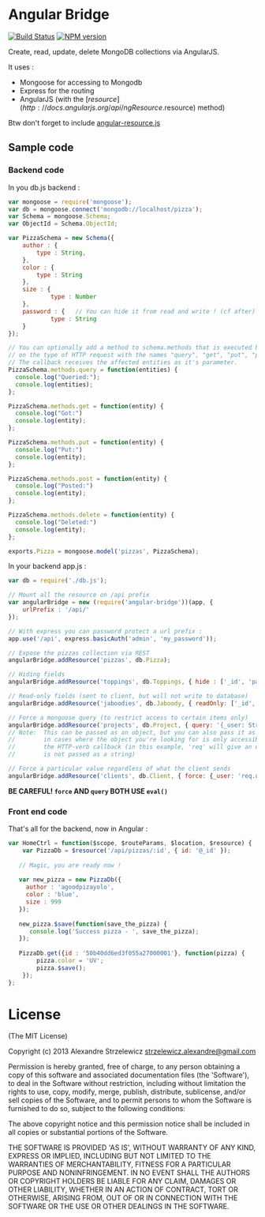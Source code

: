 # Angular Bridge

[![Build Status](https://david-dm.org/Unitech/angular-bridge.png)](https://david-dm.org/Unitech/angular-bridge)
[![NPM version](https://badge.fury.io/js/angular-bridge.png)](http://badge.fury.io/js/angular-bridge)

Create, read, update, delete MongoDB collections via AngularJS.

It uses : 

- Mongoose for accessing to Mongodb
- Express for the routing
- AngularJS (with the [$resource](http://docs.angularjs.org/api/ngResource.$resource) method)

Btw don't forget to include [angular-resource.js](http://code.angularjs.org/1.1.5/angular-resource.js)

## Sample code

### Backend code

In you db.js backend : 

```javascript
var mongoose = require('mongoose');
var db = mongoose.connect('mongodb://localhost/pizza');
var Schema = mongoose.Schema;
var ObjectId = Schema.ObjectId;

var PizzaSchema = new Schema({
    author : {
	    type : String,
    },
    color : {
	    type : String
    },
    size : {
            type : Number
    },  
    password : {   // You can hide it from read and write ! (cf after)
            type : String 
    }
});

// You can optionally add a method to schema.methods that is executed based
// on the type of HTTP request with the names "query", "get", "put", "post", and "delete"
// The callback receives the affected entities as it's parameter.
PizzaSchema.methods.query = function(entities) {
  console.log("Queried:");
  console.log(entities);
};

PizzaSchema.methods.get = function(entity) {
  console.log("Got:")
  console.log(entity);
};

PizzaSchema.methods.put = function(entity) {
  console.log("Put:")
  console.log(entity);
};

PizzaSchema.methods.post = function(entity) {
  console.log("Posted:")
  console.log(entity);
};

PizzaSchema.methods.delete = function(entity) {
  console.log("Deleted:")
  console.log(entity);
};

exports.Pizza = mongoose.model('pizzas', PizzaSchema);
```

In your backend app.js :

```javascript
var db = require('./db.js');

// Mount all the resource on /api prefix
var angularBridge = new (require('angular-bridge'))(app, {
    urlPrefix : '/api/'
});

// With express you can password protect a url prefix :
app.use('/api', express.basicAuth('admin', 'my_password'));

// Expose the pizzas collection via REST
angularBridge.addResource('pizzas', db.Pizza);

// Hiding fields
angularBridge.addResource('toppings', db.Toppings, { hide : ['_id', 'password']});

// Read-only fields (sent to client, but will not write to database)
angularBridge.addResource('jaboodies', db.Jaboody, { readOnly: ['_id', 'cantChangeMe']});

// Force a mongoose query (to restrict access to certain items only)
angularBridge.addResource('projects', db.Project, { query: '{_user: String(req.user._id)}'});
// Note:  This can be passed as an object, but you can also pass it as a string
//        in cases where the object you're looking for is only accessible within
//        the HTTP-verb callback (in this example, 'req' will give an error if it
//        is not passed as a string)

// Force a particular value regardless of what the client sends
angularBridge.addResource('clients', db.Client, { force: {_user: 'req.user._id' }});
```

**BE CAREFUL!  `force` AND `query` BOTH USE `eval()`**

### Front end code
That's all for the backend, now in Angular :

```javascript
var HomeCtrl = function($scope, $routeParams, $location, $resource) {
    var PizzaDb = $resource('/api/pizzas/:id', { id: '@_id' }); 
   
   // Magic, you are ready now !
   
   var new_pizza = new PizzaDb({
     author : 'agoodpizayolo',
     color : 'blue',
     size : 999
   });
   
   new_pizza.$save(function(save_the_pizza) {
      console.log('Success pizza - ', save_the_pizza);
   });
   
   PizzaDb.get({id : '50b40dd6ed3f055a27000001'}, function(pizza) {
    	pizza.color = 'UV';
    	pizza.$save();
    });
};
```

# License

(The MIT License)

Copyright (c) 2013 Alexandre Strzelewicz <strzelewicz.alexandre@gmail.com>

Permission is hereby granted, free of charge, to any person obtaining a copy of this software and associated documentation files (the 'Software'), to deal in the Software without restriction, including without limitation the rights to use, copy, modify, merge, publish, distribute, sublicense, and/or sell copies of the Software, and to permit persons to whom the Software is furnished to do so, subject to the following conditions:

The above copyright notice and this permission notice shall be included in all copies or substantial portions of the Software.

THE SOFTWARE IS PROVIDED 'AS IS', WITHOUT WARRANTY OF ANY KIND, EXPRESS OR IMPLIED, INCLUDING BUT NOT LIMITED TO THE WARRANTIES OF MERCHANTABILITY, FITNESS FOR A PARTICULAR PURPOSE AND NONINFRINGEMENT. IN NO EVENT SHALL THE AUTHORS OR COPYRIGHT HOLDERS BE LIABLE FOR ANY CLAIM, DAMAGES OR OTHER LIABILITY, WHETHER IN AN ACTION OF CONTRACT, TORT OR OTHERWISE, ARISING FROM, OUT OF OR IN CONNECTION WITH THE SOFTWARE OR THE USE OR OTHER DEALINGS IN THE SOFTWARE.
